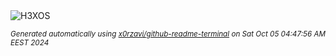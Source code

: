 <div align="justify">
<picture>
    <source media="(prefers-color-scheme: dark)" srcset="https://i.ibb.co/ZV257rt/output-gif.gif">
    <source media="(prefers-color-scheme: light)" srcset="https://i.ibb.co/ZV257rt/output-gif.gif">
    <img alt="H3XOS" src="https://i.ibb.co/ZV257rt/output-gif.gif">
</picture>

<sub><i>Generated automatically using [x0rzavi/github-readme-terminal](https://github.com/x0rzavi/github-readme-terminal) on Sat Oct 05 04:47:56 AM EEST 2024</i></sub>
</div>